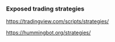 ### Exposed trading strategies

https://tradingview.com/scripts/strategies/

https://hummingbot.org/strategies/
